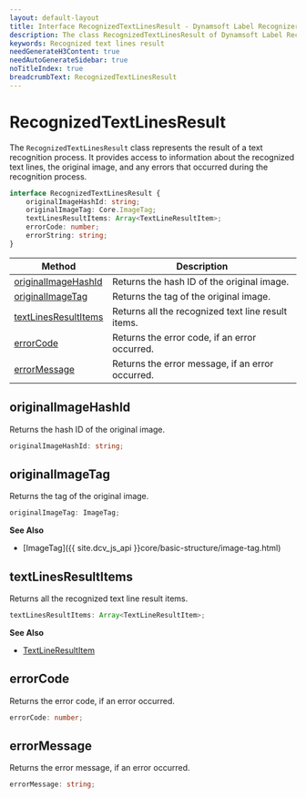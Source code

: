 ```yaml
---
layout: default-layout
title: Interface RecognizedTextLinesResult - Dynamsoft Label Recognizer JS Edition API Reference
description: The class RecognizedTextLinesResult of Dynamsoft Label Recognizer represents the result of a text recognition process.
keywords: Recognized text lines result
needGenerateH3Content: true
needAutoGenerateSidebar: true
noTitleIndex: true
breadcrumbText: RecognizedTextLinesResult
---
```


# RecognizedTextLinesResult

The `RecognizedTextLinesResult` class represents the result of a text recognition process. It provides access to information about the recognized text lines, the original image, and any errors that occurred during the recognition process.

```typescript
interface RecognizedTextLinesResult {
    originalImageHashId: string;
    originalImageTag: Core.ImageTag;
    textLinesResultItems: Array<TextLineResultItem>;
    errorCode: number;
    errorString: string;
}
```

| Method                                        | Description                                        |
| --------------------------------------------- | -------------------------------------------------- |
| [originalImageHashId](#originalimagehashid)   | Returns the hash ID of the original image.         |
| [originalImageTag](#originalimagetag)         | Returns the tag of the original image.             |
| [textLinesResultItems](#textlinesresultitems) | Returns all the recognized text line result items. |
| [errorCode](#errorcode)                       | Returns the error code, if an error occurred.      |
| [errorMessage](#errormessage)                 | Returns the error message, if an error occurred.   |

## originalImageHashId

Returns the hash ID of the original image.

```typescript
originalImageHashId: string;
```

## originalImageTag

Returns the tag of the original image.

```typescript
originalImageTag: ImageTag;
```

**See Also**

* [ImageTag]({{ site.dcv_js_api }}core/basic-structure/image-tag.html)

## textLinesResultItems

Returns all the recognized text line result items. 

```typescript
textLinesResultItems: Array<TextLineResultItem>;
```

**See Also**

* [TextLineResultItem](./textline-result-item.md)

## errorCode

Returns the error code, if an error occurred.

```typescript
errorCode: number;
```

## errorMessage

Returns the error message, if an error occurred.

```typescript
errorMessage: string;
```